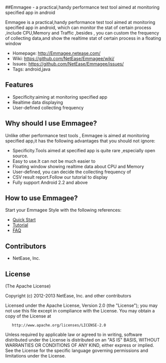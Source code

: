 ##Emmagee - a practical,handy performance test tool aimed at monitoring specified app in android

Emmagee is a practical,handy performance test tool aimed at monitoring specified 
app in android, which can monitor the stat of certain process ,include CPU,Memory and 
Traffic ,besides , you can custom the frequency of collecting data,and show the realtime
stat of certain process in a floating window

 * Homepage: <http://Emmagee.netease.com/>
 * Wiki: <https://github.com/NetEase/Emmagee/wiki/>
 * Issues: <https://github.com/NetEase/Emmagee/issues/>
 * Tags: android,java 

## Features

* Specificity:aiming at monitoring specified app 
* Realtime data displaying
* User-defined collecting frequency

## Why should I use Emmagee?

Unlike other performance test tools , Emmagee is aimed at monitoring specified app,it has the following advantages that
you should not ignore:
* Specificity.Tools aimed at specified app is quite rare ,especially open source.
* Easy to use.It can not be much easier to   
* Floating window showing realtime data about CPU and Memory
* User-defined, you can decide the collecting frequency of  
* CSV result report.Follow our tutorial to display 
* Fully support Android 2.2 and above

## How to use Emmagee?
Start your Emmagee Style with the following references:
* [Quick Start](https://github.com/NetEase/Emmagee/wiki/Quick-start)
* [Tutorial](https://github.com/NetEase/Emmagee/wiki/Tutorial)
* [FAQ](https://github.com/NetEase/Emmagee/wiki/FAQ)

## Contributors
* NetEase, Inc.

## License
(The Apache License)

Copyright (c) 2012-2013 NetEase, Inc. and other contributors

   Licensed under the Apache License, Version 2.0 (the "License");
   you may not use this file except in compliance with the License.
   You may obtain a copy of the License at

       http://www.apache.org/licenses/LICENSE-2.0

   Unless required by applicable law or agreed to in writing, software
   distributed under the License is distributed on an "AS IS" BASIS,
   WITHOUT WARRANTIES OR CONDITIONS OF ANY KIND, either express or implied.
   See the License for the specific language governing permissions and
   limitations under the License.